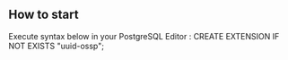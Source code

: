 ## How to start

Execute syntax below in your PostgreSQL Editor : 
CREATE EXTENSION IF NOT EXISTS "uuid-ossp";
